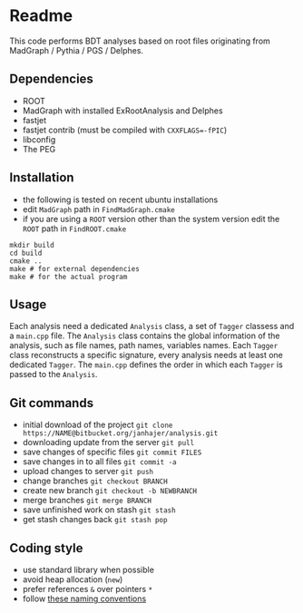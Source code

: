 # Readme

This code performs BDT analyses based on root files originating from MadGraph / Pythia / PGS / Delphes.

## Dependencies

* ROOT
* MadGraph with installed ExRootAnalysis and Delphes
* fastjet
* fastjet contrib (must be compiled with `CXXFLAGS=-fPIC`)
* libconfig
* The PEG

## Installation

* the following is tested on recent ubuntu installations
* edit `MadGraph` path in `FindMadGraph.cmake`
* if you are using a `ROOT` version other than the system version edit the `ROOT` path in `FindROOT.cmake`
```
mkdir build
cd build
cmake ..
make # for external dependencies
make # for the actual program
```

## Usage

Each analysis need a dedicated `Analysis` class, a set of `Tagger` classess and a `main.cpp` file.
The `Analysis` class contains the global information of the analysis, such as file names, path names, variables names.
Each `Tagger` class reconstructs a specific signature, every analysis needs at least one dedicated `Tagger`.
The `main.cpp` defines the order in which each `Tagger` is passed to the `Analysis`.

## Git commands

* initial download of the project `git clone https://NAME@bitbucket.org/janhajer/analysis.git`
* downloading update from the server `git pull`
* save changes of specific files `git commit FILES`
* save changes in to all files `git commit -a`
* upload changes to server `git push`
* change branches `git checkout BRANCH`
* create new branch `git checkout -b NEWBRANCH`
* merge branches `git merge BRANCH`
* save unfinished work on stash `git stash`
* get stash changes back `git stash pop`

## Coding style

* use standard library when possible
* avoid heap allocation (`new`)
* prefer references `&` over pointers `*`
* follow [these naming conventions](https://google-styleguide.googlecode.com/svn/trunk/cppguide.html#Naming)
